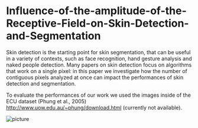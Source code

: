 # Influence-of-the-amplitude-of-the-Receptive-Field-on-Skin-Detection-and-Segmentation

Skin detection is the starting point for skin segmentation, that can be useful in a variety of contexts, such as face recognition, hand gesture analysis and naked people detection. Many papers on skin detection focus on algorithms that work on a single pixel: in this paper we investigate how the number of contiguous pixels analyzed at once can impact the performances of skin detection and segmentation.

To evaluate the performances of our work we used the images inside of the ECU dataset (Phung et al., 2005) http://www.uow.edu.au/~phung/download.html (currently not available).
<!-- 
https://www.researchgate.net/post/Original_compaq_database_required_for_the_training_of_an_skin_detector-can_anyone_help
https://arxiv.org/ftp/arxiv/papers/1802/1802.02531.pdf
-->

![picture](https://user-images.githubusercontent.com/23719721/75341567-083fed00-5895-11ea-9ed0-edb3af0af096.PNG)
